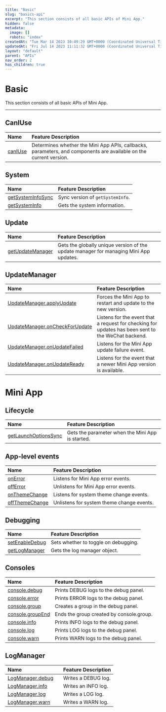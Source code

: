 ```yaml
---
title: "Basic"
slug: "basics-api"
excerpt: "This section consists of all basic APIs of Mini App."
hidden: false
metadata: 
  image: []
  robots: "index"
createdAt: "Tue Mar 14 2023 10:49:29 GMT+0000 (Coordinated Universal Time)"
updatedAt: "Fri Jul 14 2023 11:11:32 GMT+0000 (Coordinated Universal Time)"
layout: "default"
parent: "APIs"
nav_order: 2
has_children: true
---
```

# Basic 
This section consists of all basic APIs of Mini App.
*** 
## CanIUse

| Name                         | Feature Description                                                                                               |
| :--------------------------- | :---------------------------------------------------------------------------------------------------------------- |
| [canIUse](doc:can-i-use-api) | Determines whether the Mini App APIs, callbacks, parameters, and components are available on the current version. |

## System

| Name                                                        | Feature Description              |
| :---------------------------------------------------------- | :------------------------------- |
| [getSystemInfoSync](doc:system-api#getsysteminfosync)       | Sync version of `getSystemInfo`. |
| [getSystemInfo](doc:system-api#getsysteminfo-object-object) | Gets the system information.     |

## Update

| Name                                              | Feature Description                                                                   |
| :------------------------------------------------ | :------------------------------------------------------------------------------------ |
| [getUpdateManager](doc:update#wxgetupdatemanager) | Gets the globally unique version of the update manager for managing Mini App updates. |

## UpdateManager

| Name                                                                                    | Feature Description                                                                                |
| :-------------------------------------------------------------------------------------- | :------------------------------------------------------------------------------------------------- |
| [UpdateManager.applyUpdate](doc:update#updatemanagerapplyupdate)                        | Forces the Mini App to restart and update to the new version.                                      |
| [UpdateManager.onCheckForUpdate](doc:#updatemanageroncheckforupdatefunction-callback)   | Listens for the event that a request for checking for updates has been sent to the WeChat backend. |
| [UpdateManager.onUpdateFailed](doc:update#updatemanageronupdatefailedfunction-callback) | Listens for the Mini App update failure event.                                                     |
| [UpdateManager.onUpdateReady](doc:update#updatemanageronupdatereadyfunction-callback)   | Listens for the event that a newer Mini App version is available.                                  |

# Mini App

## Lifecycle

| Name                                                                        | Feature Description                              |
| :-------------------------------------------------------------------------- | :----------------------------------------------- |
| [getLaunchOptionsSync](doc:mini-app-api#getlaunchoptionssync-object-object) | Gets the parameter when the Mini App is started. |

## App-level events

| Name                                                                 | Feature Description                       |
| :------------------------------------------------------------------- | :---------------------------------------- |
| [onError](doc:mini-app-api#wxonerror)                                | Listens for Mini App error events.        |
| [offError](doc:mini-app-api#wxofferror)                              | Unlistens for Mini App error events.      |
| [onThemeChange](doc:mini-app-api#wxonthemechangefunction-listener)   | Listens for system theme change events.   |
| [offThemeChange](doc:mini-app-api#wxoffthemechangefunction-listener) | Unlistens for system theme change events. |

## Debugging

| Name                                               | Feature Description                  |
| :------------------------------------------------- | :----------------------------------- |
| [setEnableDebug](doc:debugging-api#setEnableDebug) | Sets whether to toggle on debugging. |
| [getLogManager](doc:debugging-api-getLogManager)   | Gets the log manager object.         |

## Consoles

| Name                                                   | Feature Description                      |
| :----------------------------------------------------- | :--------------------------------------- |
| [console.debug](doc:debugging-api#console.debug)       | Prints DEBUG logs to the debug panel.    |
| [console.error](doc:debugging-api#console.error)       | Prints ERROR logs to the debug panel.    |
| [console.group](doc:debugging-api#console.group)       | Creates a group in the debug panel.      |
| [console.groupEnd](doc:debugging-api#console.groupEnd) | Ends the group created by console.group. |
| [console.info](doc:debugging-api#console.info)         | Prints INFO logs to the debug panel.     |
| [console.log](doc:debugging-api#console.log)           | Prints LOG logs to the debug panel.      |
| [console.warn](doc:debugging-api#console.warn)         | Prints WARN logs to the debug panel.     |

## LogManager

| Name                                                   |    | Feature Description |
| :----------------------------------------------------- | :- | :------------------ |
| [LogManager.debug](doc:debugging-api#LogManager.debug) |    | Writes a DEBUG log. |
| [LogManager.info](doc:debugging-api#LogManager.info)   |    | Writes an INFO log. |
| [LogManager.log](doc:debugging-api#LogManager.log)     |    | Writes a LOG log.   |
| [LogManager.warn](doc:debugging-api#LogManager.warn)   |    | Writes a WARN log.  |

